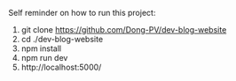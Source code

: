 Self reminder on how to run this project:

1. git clone https://github.com/Dong-PV/dev-blog-website
2. cd ./dev-blog-website
3. npm install
4. npm run dev
5. http://localhost:5000/

